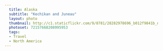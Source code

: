 ```yaml
---
  title: Alaska
  subtitle: "Kechikan and Juneau"
  layout: photo
  thumbnail: http://c1.staticflickr.com/9/8781/28282978696_b012f9841b_n.jpg
  photoset: 72157668208995953
  tags:
  - Travel
  - North America
---
```


